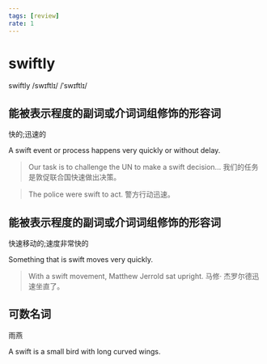 ```yaml
---
tags: [review]
rate: 1
---
```


# swiftly
swiftly /swɪftlɪ/ /ˈswɪftlɪ/ 

## 能被表示程度的副词或介词词组修饰的形容词

快的;迅速的

A swift event or process happens very quickly or without delay.  

> Our task is to challenge the UN to make a swift decision...
> 我们的任务是敦促联合国快速做出决策。


> The police were swift to act.
> 警方行动迅速。


## 能被表示程度的副词或介词词组修饰的形容词

快速移动的;速度非常快的

Something that is swift moves very quickly.  

> With a swift movement, Matthew Jerrold sat upright.
> 马修· 杰罗尔德迅速坐直了。


## 可数名词

雨燕

A swift is a small bird with long curved wings.  

